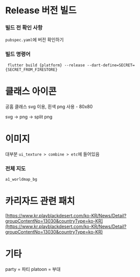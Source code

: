 # Release 버전 빌드
### 빌드 전 확인 사항
`pubspec.yaml`에 버전 확인하기

### 빌드 명령어
```
 flutter build {platform} --release --dart-define=SECRET={SECRET_FROM_FIRESTORE}
```

# 클래스 아이콘
공홈 클래스 svg 이용, 흰색 png 사용 - 80x80

svg -> png -> split png

# 이미지
대부분 `ui_texture > combine > etc`에 들어있음

### 전체 지도
`a1_worldmap_bg`

# 카리자드 관련 패치
[https://www.kr.playblackdesert.com/ko-KR/News/Detail?groupContentNo=13030&countryType=ko-KR](https://www.kr.playblackdesert.com/ko-KR/News/Detail?groupContentNo=13030&countryType=ko-KR)

# 기타
party = 파티
platoon = 부대